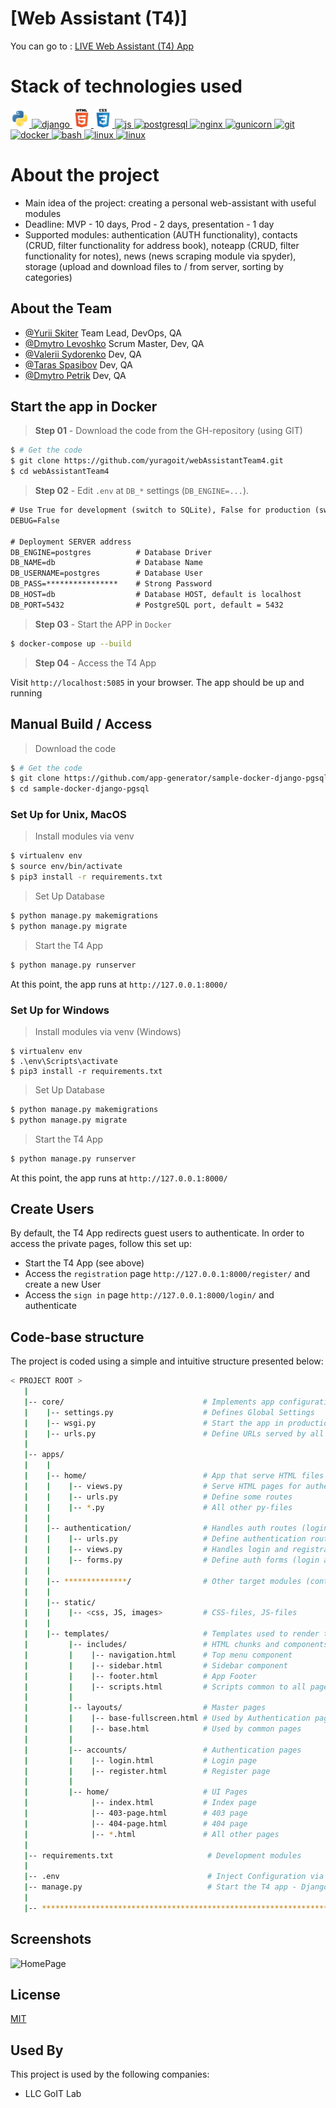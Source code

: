 # [Web Assistant (T4)]

You can go to :
<a href='https://webassistantteam4-production.up.railway.app/' target="_blank">LIVE Web Assistant (T4) App</a>

# Stack  of  technologies  used
<a href="https://www.python.org" target="_blank" rel="noreferrer"> <img src="https://raw.githubusercontent.com/devicons/devicon/master/icons/python/python-original.svg" alt="python" width="30" height="30"/> </a> 
<a href="https://www.djangoproject.com" target="_blank" rel="noreferrer"> <img src="https://www.vectorlogo.zone/logos/djangoproject/djangoproject-icon.svg" alt="django" width="30" height="30"/> </a> 
<a href="https://www.w3.org/html/" target="_blank" rel="noreferrer"> <img src="https://raw.githubusercontent.com/devicons/devicon/master/icons/html5/html5-original-wordmark.svg" alt="html5" width="30" height="30"/> </a> 
<a href="https://www.w3schools.com/css/" target="_blank" rel="noreferrer"> <img src="https://raw.githubusercontent.com/devicons/devicon/master/icons/css3/css3-original-wordmark.svg" alt="css3" width="30" height="30"/> </a>
<a href="https://www.w3schools.com/js/" target="_blank" rel="noreferrer"> <img src="https://www.vectorlogo.zone/logos/javascript/javascript-icon.svg" alt="js" width="30" height="30"/> </a>
<a href="https://www.postgresql.org/" target="_blank" rel="noreferrer"> <img src="https://www.vectorlogo.zone/logos/postgresql/postgresql-icon.svg" alt="postgresql" width="30" height="30"/> </a>
<a href="http://nginx.org/" target="_blank" rel="noreferrer"> <img src="https://www.vectorlogo.zone/logos/nginx/nginx-icon.svg" alt="nginx" width="30" height="30"/> </a>
<a href="https://gunicorn.org/" target="_blank" rel="noreferrer"> <img src="https://www.vectorlogo.zone/logos/gunicorn/gunicorn-icon.svg" alt="gunicorn" width="30" height="30"/> </a>
<a href="https://git-scm.com/" target="_blank" rel="noreferrer"> <img src="https://www.vectorlogo.zone/logos/git-scm/git-scm-icon.svg" alt="git" width="30" height="30"/> </a>
<a href="https://www.docker.com/" target="_blank" rel="noreferrer"> <img src="https://www.vectorlogo.zone/logos/docker/docker-icon.svg" alt="docker" width="30" height="30"/> </a>
<a href="https://www.w3schools.io/terminal/bash-tutorials/" target="_blank" rel="noreferrer"> <img src="https://www.vectorlogo.zone/logos/gnu_bash/gnu_bash-icon.svg" alt="bash" width="30" height="30"/> </a>
<a href="https://www.linux.org/" target="_blank" rel="noreferrer"> <img src="https://www.vectorlogo.zone/logos/linux/linux-icon.svg" alt="linux" width="30" height="30"/> </a>
<a href="https://getbootstrap.com/" target="_blank" rel="noreferrer"> <img src="https://www.vectorlogo.zone/logos/getbootstrap/getbootstrap-icon.svg" alt="linux" width="30" height="30"/> </a>

# About the project

- Main idea of the project: creating a personal web-assistant with useful modules
- Deadline: MVP - 10 days, Prod - 2 days, presentation - 1 day
- Supported modules: authentication (AUTH functionality), contacts (CRUD, filter functionality for address book), noteapp (CRUD, filter functionality for notes), news (news scraping module via spyder), storage (upload and download files to / from server, sorting by categories)

## About the Team

- [@Yurii Skiter](https://github.com/yuragoit) Team Lead, DevOps, QA
- [@Dmytro Levoshko](https://github.com/DmytroLievoshko) Scrum Master, Dev, QA
- [@Valerii Sydorenko](https://github.com/ErizoUA) Dev, QA
- [@Taras Spasibov](https://github.com/Tarassp) Dev, QA
- [@Dmytro Petrik](https://github.com/PetrikDima) Dev, QA

## Start the app in Docker

> **Step 01** - Download the code from the GH-repository (using GIT) 

```bash
$ # Get the code
$ git clone https://github.com/yuragoit/webAssistantTeam4.git
$ cd webAssistantTeam4
```

> **Step 02** - Edit `.env` at `DB_*` settings (`DB_ENGINE=...`).

```txt
# Use True for development (switch to SQLite), False for production (switch to Postgres + Gunicorn + Nginx)
DEBUG=False

# Deployment SERVER address
DB_ENGINE=postgres          # Database Driver
DB_NAME=db                  # Database Name
DB_USERNAME=postgres        # Database User
DB_PASS=****************    # Strong Password 
DB_HOST=db                  # Database HOST, default is localhost 
DB_PORT=5432                # PostgreSQL port, default = 5432 

```

> **Step 03** - Start the APP in `Docker`

```bash
$ docker-compose up --build 
```

> **Step 04** - Access the T4 App

Visit `http://localhost:5085` in your browser. The app should be up and running

## Manual Build / Access

> Download the code 

```bash
$ # Get the code
$ git clone https://github.com/app-generator/sample-docker-django-pgsql.git
$ cd sample-docker-django-pgsql
```

### Set Up for Unix, MacOS

> Install modules via venv  

```bash
$ virtualenv env
$ source env/bin/activate
$ pip3 install -r requirements.txt
```

> Set Up Database

```bash
$ python manage.py makemigrations
$ python manage.py migrate
```

> Start the T4 App

```bash
$ python manage.py runserver
```

At this point, the app runs at `http://127.0.0.1:8000/`

### Set Up for Windows

> Install modules via venv (Windows) 

```
$ virtualenv env
$ .\env\Scripts\activate
$ pip3 install -r requirements.txt
```

> Set Up Database

```bash
$ python manage.py makemigrations
$ python manage.py migrate
```

> Start the T4 App

```bash
$ python manage.py runserver
```

At this point, the app runs at `http://127.0.0.1:8000/`

## Create Users

By default, the T4 App redirects guest users to authenticate. In order to access the private pages, follow this set up: 

- Start the T4 App (see above)
- Access the `registration` page `http://127.0.0.1:8000/register/` and create a new User
- Access the `sign in` page `http://127.0.0.1:8000/login/` and authenticate

## Code-base structure

The project is coded using a simple and intuitive structure presented below:

```bash
< PROJECT ROOT >
   |
   |-- core/                               # Implements app configuration
   |    |-- settings.py                    # Defines Global Settings
   |    |-- wsgi.py                        # Start the app in production
   |    |-- urls.py                        # Define URLs served by all apps/nodes
   |
   |-- apps/
   |    |
   |    |-- home/                          # App that serve HTML files
   |    |    |-- views.py                  # Serve HTML pages for authenticated users
   |    |    |-- urls.py                   # Define some routes
   |    |    |-- *.py                      # All other py-files    
   |    |
   |    |-- authentication/                # Handles auth routes (login and register)
   |    |    |-- urls.py                   # Define authentication routes  
   |    |    |-- views.py                  # Handles login and registration  
   |    |    |-- forms.py                  # Define auth forms (login and register) 
   |    |
   |    |-- **************/                # Other target modules (contacts, noteapp, news, storage)
   |    |
   |    |-- static/
   |    |    |-- <css, JS, images>         # CSS-files, JS-files
   |    |
   |    |-- templates/                     # Templates used to render target pages
   |         |-- includes/                 # HTML chunks and components
   |         |    |-- navigation.html      # Top menu component
   |         |    |-- sidebar.html         # Sidebar component
   |         |    |-- footer.html          # App Footer
   |         |    |-- scripts.html         # Scripts common to all pages
   |         |
   |         |-- layouts/                  # Master pages
   |         |    |-- base-fullscreen.html # Used by Authentication pages
   |         |    |-- base.html            # Used by common pages
   |         |
   |         |-- accounts/                 # Authentication pages
   |         |    |-- login.html           # Login page
   |         |    |-- register.html        # Register page
   |         |
   |         |-- home/                     # UI Pages
   |              |-- index.html           # Index page
   |              |-- 403-page.html        # 403 page
   |              |-- 404-page.html        # 404 page
   |              |-- *.html               # All other pages
   |
   |-- requirements.txt                     # Development modules
   |
   |-- .env                                 # Inject Configuration via Environment
   |-- manage.py                            # Start the T4 app - Django default start script
   |
   |-- ************************************************************************
```

## Screenshots

![HomePage](https://user-images.githubusercontent.com/101989870/218501244-8fe0c589-6c11-4498-b8cd-f78151c1f878.png)

## License

[MIT](https://choosealicense.com/licenses/mit/)

## Used By

This project is used by the following companies:

- LLC GoIT Lab
